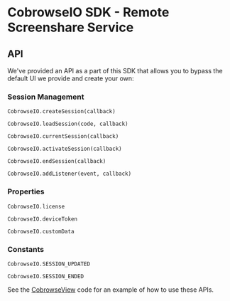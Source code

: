 # CobrowseIO SDK - Remote Screenshare Service

## API

We've provided an API as a part of this SDK that allows you to bypass the default UI we provide and create your own:

### Session Management

`CobrowseIO.createSession(callback)`

`CobrowseIO.loadSession(code, callback)`

`CobrowseIO.currentSession(callback)`

`CobrowseIO.activateSession(callback)`

`CobrowseIO.endSession(callback)`

`CobrowseIO.addListener(event, callback)`

### Properties

`CobrowseIO.license`

`CobrowseIO.deviceToken`

`CobrowseIO.customData`

### Constants

`CobrowseIO.SESSION_UPDATED`

`CobrowseIO.SESSION_ENDED`


See the [CobrowseView](./js/CobrowseView.js) code for an example of how to use these APIs.

